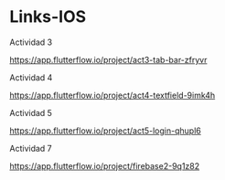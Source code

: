 # Links-IOS

Actividad 3

https://app.flutterflow.io/project/act3-tab-bar-zfryvr

Actividad 4

https://app.flutterflow.io/project/act4-textfield-9imk4h

Actividad 5

https://app.flutterflow.io/project/act5-login-qhupl6

Actividad 7

https://app.flutterflow.io/project/firebase2-9q1z82
